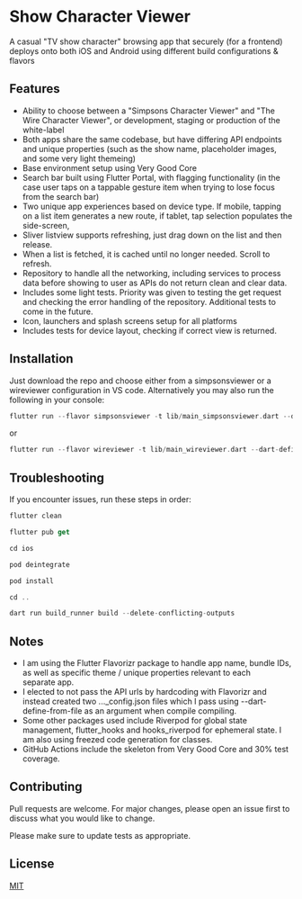 

# Show Character Viewer


A casual "TV show character" browsing app that securely (for a frontend) deploys onto both iOS and Android using different build configurations & flavors 

## Features

- Ability to choose between a "Simpsons Character Viewer" and "The Wire Character Viewer", or development, staging or production of the white-label
- Both apps share the same codebase, but have differing API endpoints and unique properties (such as the show name, placeholder images, and some very light themeing)
- Base environment setup using Very Good Core
- Search bar built using Flutter Portal, with flagging functionality (in the case user taps on a tappable gesture item when trying to lose focus from the search bar)
- Two unique app experiences based on device type. If mobile, tapping on a list item generates a new route, if tablet, tap selection populates the side-screen, 
- Sliver listview supports refreshing, just drag down on the list and then release.
- When a list is fetched, it is cached until no longer needed. Scroll to refresh.
- Repository to handle all the networking, including services to process data before showing to user as APIs do not return clean and clear data. 
- Includes some light tests. Priority was given to testing the get request and checking the error handling of the repository. Additional tests to come in the future.
- Icon, launchers and splash screens setup for all platforms
- Includes tests for device layout, checking if correct view is returned.



## Installation

Just download the repo and choose either from a simpsonsviewer or a wireviewer configuration in VS code. Alternatively you may also run the following in your console:

```dart
flutter run --flavor simpsonsviewer -t lib/main_simpsonsviewer.dart --dart-define-from-file=config_simpsons_viewer.json
```
or 
```dart
flutter run --flavor wireviewer -t lib/main_wireviewer.dart --dart-define-from-file=config_wire_viewer.json
```



## Troubleshooting
If you encounter issues, run these steps in order:
```dart
flutter clean
```
```dart
flutter pub get
```
```dart
cd ios
```
```dart
pod deintegrate 
```
```dart
pod install
```
```dart
cd ..
```
```dart
dart run build_runner build --delete-conflicting-outputs
```



## Notes
- I am using the Flutter Flavorizr package to handle app name, bundle IDs, as well as specific theme / unique properties relevant to each separate app.
- I elected to not pass the API urls by hardcoding with Flavorizr and instead created two ..._config.json files which I pass using --dart-define-from-file as an argument when compile compiling.
- Some other packages used include Riverpod for global state management, flutter_hooks and hooks_riverpod for ephemeral state. I am also using freezed code generation for classes.
- GitHub Actions include the skeleton from Very Good Core and 30% test coverage. 



## Contributing

Pull requests are welcome. For major changes, please open an issue first
to discuss what you would like to change.

Please make sure to update tests as appropriate.

## License

[MIT](https://choosealicense.com/licenses/mit/)
